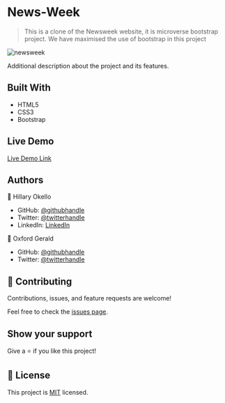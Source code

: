 # News-Week

> This is a clone of the Newsweek website, it is microverse bootstrap project. We have maximised the use of bootstrap in this project

![newsweek](https://user-images.githubusercontent.com/61744527/98967060-1023e800-251d-11eb-8b35-9cad982cdd80.PNG)


Additional description about the project and its features.

## Built With

- HTML5
- CSS3
- Bootstrap

## Live Demo

[Live Demo Link](https://livedemo.com)


## Authors

👤 Hillary Okello

- GitHub: [@githubhandle](https://github.com/HillaryOkello)
- Twitter: [@twitterhandle](https://twitter.com/Kellyhillary4)
- LinkedIn: [LinkedIn](https://www.linkedin.com/in/hillary-okello-b173101a4/)

👤 Oxford Gerald

- GitHub: [@githubhandle](https://github.com/Oxford-G)
- Twitter: [@twitterhandle](https://twitter.com/@oxford2)

## 🤝 Contributing

Contributions, issues, and feature requests are welcome!

Feel free to check the [issues page](https://github.com/HillaryOkello/News-Week/issues).

## Show your support

Give a ⭐️ if you like this project!

## 📝 License

This project is [MIT](lic.url) licensed.
